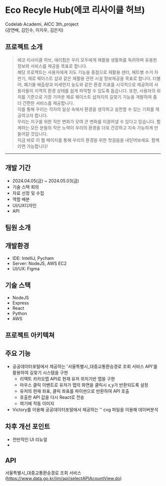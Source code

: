 # Eco Recyle Hub(에코 리사이클 허브)

 Codelab Academi, AICC 3th_project  
 (강연배, 김인수, 이지우, 김은지)
 
 ## 프로젝트 소개

>에코 리사이클 허브, 에리헙은 우리 모두에게 재활용 생활화를 독려하며 유용한 정보와 서비스를 제공을 목표로 합니다.  
>해당 프로젝트는 사용자에게 지도 기능을 중점으로 재활용 센터, 페트병 수거 자판기, 제로 웨이스트 샵과 같은 재활용 관련 시설 정보제공을 목표로 합니다. 더불어, 폐기물 배출량과 미세먼지 농도와 같은 환경 지표를 시각적으로 제공하여 사용자들이 지역의 환경 상태를 쉽게 파악할 수 있도록 돕습니다. 또한, 사용자의 위치를 기준으로 가장 가까운 제로 웨이스트 샵까지의 길찾기 기능을 개발하여 좀 더 간편한 서비스를 제공합니다.  
>이를 통해 우리는 각자의 일상 속에서 환경을 생각하고 실천할 수 있는 기회를 제공하고자 합니다.  
>우리는 지구를 위한 작은 변화가 모여 큰 변화를 이끌어낼 수 있다고 믿습니다. 함께하는 모든 분들의 작은 노력이 우리의 환경을 더욱 건강하고 지속 가능하게 만들어갈 것입니다.  
>지금 바로 이 웹 페이지를 통해 우리의 환경을 위한 첫걸음을 내딛어보세요. 함께라면 가능합니다!
- - -

## 개발 기간
- 2024.04.05(금) ~ 2024.05.03(금)
- 기술 스택 회의
- 자료 선정 및 수집
- 역할 배분
- UI/UX디자인
- API

## 팀원 소개

## 개발환경
- IDE: IntelliJ, Pycham
- Server: NodeJS, AWS EC2
- UI/UX: Figma

## 기술 스택
- NodeJS
- Express
- React
- Python
- AWS

## 프로젝트 아키텍쳐

## 주요 기능
+ 공공데이터포털에서 제공하는 '서울특별시_대중교통환승경로 조회 서비스 API'를 활용하여 길찾기 시스템을 구현
  + 리액트 카카오맵 API로 현재 유저 위치기반 맵을 구현
  + 마우스 클릭 이벤트로 유저가 맵의 화면을 클릭시 x,y가 반환되도록 설정
  + 유저의 현재 좌표, 클릭 좌표를 파이썬으로 반환하여 API 호출
  + 호출한 API 값을 다시 React로 전송
  + 여기에 작동 이미지
+ Victory를 이용해 공공데이터포털에서 제공하는 '' cvg 파일을 이용해 데이버분석

## 차후 개선 포인트
+ 전반적인 UI 리뉴얼
+ 

## API
서울특별시_대중교통환승경로 조회 서비스(https://www.data.go.kr/iim/api/selectAPIAcountView.do)
